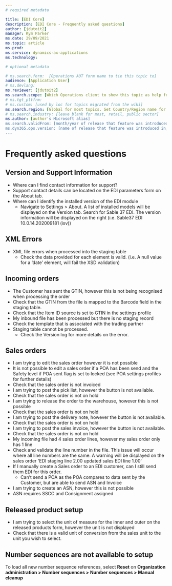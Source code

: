 ```yaml
---
# required metadata

title: [EDI Core]
description: [EDI Core - Frequently asked questions]
author: [jdutoit2]
manager: Kym Parker
ms.date: 29/09/2021
ms.topic: article
ms.prod: 
ms.service: dynamics-ax-applications
ms.technology: 

# optional metadata

# ms.search.form:  [Operations AOT form name to tie this topic to]
audience: [Application User]
# ms.devlang: 
ms.reviewer: [jdutoit2]
ms.search.scope: [Which Operations client to show this topic as help for, to be set by content strategist, see list here: https://microsoft.sharepoint.com/teams/DynDoc/_layouts/15/WopiFrame.aspx?sourcedoc={23419e1c-eb64-42e9-aa9b-79875b428718}&action=edit&wd=target%28Core%20Dynamics%20AX%20CP%20requirements%2Eone%7C4CC185C0%2DEFAA%2D42CD%2D94B9%2D8F2A45E7F61A%2FVersions%20list%20for%20docs%20topics%7CC14BE630%2D5151%2D49D6%2D8305%2D554B5084593C%2F%29]
# ms.tgt_pltfrm: 
# ms.custom: [used by loc for topics migrated from the wiki]
ms.search.region: [Global for most topics. Set Country/Region name for localizations]
# ms.search.industry: [leave blank for most, retail, public sector]
ms.author: [author's Microsoft alias]
ms.search.validFrom: [month/year of release that feature was introduced in, in format yyyy-mm-dd]
ms.dyn365.ops.version: [name of release that feature was introduced in, see list here: https://microsoft.sharepoint.com/teams/DynDoc/_layouts/15/WopiFrame.aspx?sourcedoc={23419e1c-eb64-42e9-aa9b-79875b428718}&action=edit&wd=target%28Core%20Dynamics%20AX%20CP%20requirements%2Eone%7C4CC185C0%2DEFAA%2D42CD%2D94B9%2D8F2A45E7F61A%2FVersions%20list%20for%20docs%20topics%7CC14BE630%2D5151%2D49D6%2D8305%2D554B5084593C%2F%29]
---
```


# Frequently asked questions

## Version and Support Information
-	Where can I find contact information for support? <br>
   - Support contact details can be located on the EDI parameters form on the About tab.
- Where can I identify the installed version of the EDI module
   - Navigate to Settings > About.  A list of installed models will be displayed on the Version tab.  Search for Sable 37 EDI. The version information will be displayed on the right (i.e. Sable37 EDI 10.0.14.202009181 (isv))
  
## XML Errors
- XML file errors when processed into the staging table
  - Check the data provided for each element is valid. (i.e. A null value for a ‘date’ element, will fail the XSD validation)

## Incoming orders
-	The Customer has sent the GTIN, however this is not being recognised when processing the order
   - Check that the GTIN from the file is mapped to the Barcode field in the staging table.
   - Check that the Item ID source is set to GTIN in the settings profile
-	My inbound file has been processed but there is no staging record
   - Check the template that is associated with the trading partner
- Staging table cannot be processed.  
   - Check the Version log for more details on the error.
  
## Sales orders
-	I am trying to edit the sales order however it is not possible
   - It is not possible to edit a sales order if a POA has been send and the Safety level if POA sent flag is set to locked (see POA settings profiles for further details)
   - Check that the sales order is not invoiced
-	I am trying to post the pick list, however the button is not available.
   - Check that the sales order is not on hold
-	I am trying to release the order to the warehouse, however this is not possible
   - Check that the sales order is not on hold
-	I am trying to post the delivery note, however the button is not available.
   - Check that the sales order is not on hold
-	I am trying to post the sales invoice, however the button is not available.
   - Check that the sales order is not on hold
-	My incoming file had 4 sales order lines, however my sales order only has 1 line
   - Check and validate the line number in the file.  This issue will occur where all line numbers are the same.  A warning will be displayed on the sales order 'EDI staging line 2.00 updated sales EDI line 1.00'
- If I manually create a Sales order to an EDI customer, can I still send them EDI for this order.
   - Can’t send a POA as the POA compares to data sent by the Customer, but are able to send ASN and Invoice
-	I am trying to create an ASN, however this is not possible
   - ASN requires SSCC and Consignment assigned
  
## Released product setup
-	I am trying to select the unit of measure for the inner and outer on the released products form, however the unit is not displayed
   - Check that there is a valid unit of conversion from the sales unit to the unit you wish to select.

## Number sequences are not available to setup
To load all new number sequence references, select **Reset** on **Organization administration > Number sequences > Number sequences > Manual cleanup**
